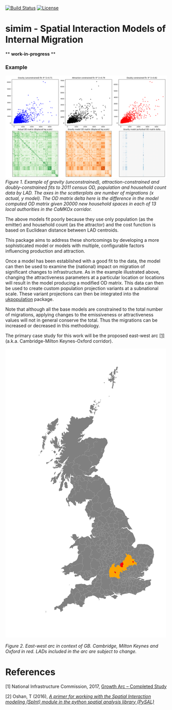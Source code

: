 [![Build Status](https://travis-ci.org/nismod/simim.png?branch=master)](https://travis-ci.org/nismod/simim) [![License](https://img.shields.io/github/license/mashape/apistatus.svg)](https://opensource.org/licenses/MIT)
# simim - Spatial Interaction Models of Internal Migration

** **work-in-progress** **

### Example

![Example fits](doc/img/sim_basic.png)
_Figure 1. Example of gravity (unconstrained), attraction-constrained and doubly-constrained fits to 2011 census OD, population and household count data by LAD.  The axes in the scatterplots are number of migrations (x actual, y model). The OD matrix delta here is the difference in the model computed OD matrix given 20000 new household spaces in each of 13 local authorities in the CaMKOx corridor._

The above models fit poorly because they use only population (as the emitter) and household count (as the attractor) and the cost function is based on Euclidean distance between LAD centroids. 

This package aims to address these shortcomings by developing a more sophisticated model or models with multiple, configurable factors influencing production and attraction.

Once a model has been established with a good fit to the data, the model can then be used to examine the (national) impact on migration of significant changes to infrastructure. As in the example illustrated above, changing the attractiveness parameters at a particular location or locations will result in the model producing a modified OD matrix. This data can then be used to create custom population projection variants at a subnational scale. These variant projections can then be integrated into the [ukpopulation](https://github.com/nismod/ukpopulation) package.

Note that although all the base models are constrained to the total number of migrations, applying changes to the emissiveness or attractiveness values will not in general conserve the total. Thus the migrations can be increased or decreased in this methodology.

The primary case study for this work will be the proposed east-west arc [[1]](#references) (a.k.a. Cambridge-Milton Keynes-Oxford corridor).

![East-west arc in the context of GB](doc/img/gb.png)

_Figure 2. East-west arc in context of GB. Cambridge, Milton Keynes and Oxford in red. LADs included in the arc are subject to change._

# References
[1] National Infrastructure Commission, 2017, [Growth Arc – Completed Study](https://www.nic.org.uk/our-work/growth-arc/)

[2] Oshan, T (2016), [_A primer for working with the Spatial Interaction modeling (SpInt) module in the python spatial analysis library (PySAL)_](http://openjournals.wu.ac.at/region/paper_175/175.html) 
